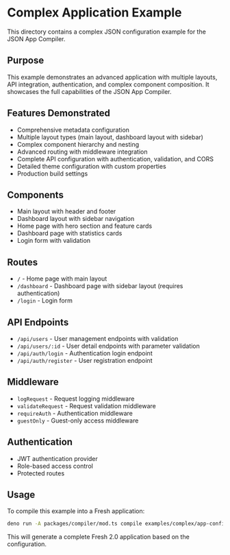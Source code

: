 # Complex Application Example

This directory contains a complex JSON configuration example for the JSON App Compiler.

## Purpose

This example demonstrates an advanced application with multiple layouts, API integration, authentication, and complex component composition. It showcases the full capabilities of the JSON App Compiler.

## Features Demonstrated

- Comprehensive metadata configuration
- Multiple layout types (main layout, dashboard layout with sidebar)
- Complex component hierarchy and nesting
- Advanced routing with middleware integration
- Complete API configuration with authentication, validation, and CORS
- Detailed theme configuration with custom properties
- Production build settings

## Components

- Main layout with header and footer
- Dashboard layout with sidebar navigation
- Home page with hero section and feature cards
- Dashboard page with statistics cards
- Login form with validation

## Routes

- `/` - Home page with main layout
- `/dashboard` - Dashboard page with sidebar layout (requires authentication)
- `/login` - Login form

## API Endpoints

- `/api/users` - User management endpoints with validation
- `/api/users/:id` - User detail endpoints with parameter validation
- `/api/auth/login` - Authentication login endpoint
- `/api/auth/register` - User registration endpoint

## Middleware

- `logRequest` - Request logging middleware
- `validateRequest` - Request validation middleware
- `requireAuth` - Authentication middleware
- `guestOnly` - Guest-only access middleware

## Authentication

- JWT authentication provider
- Role-based access control
- Protected routes

## Usage

To compile this example into a Fresh application:

```bash
deno run -A packages/compiler/mod.ts compile examples/complex/app-config.json
```

This will generate a complete Fresh 2.0 application based on the configuration.